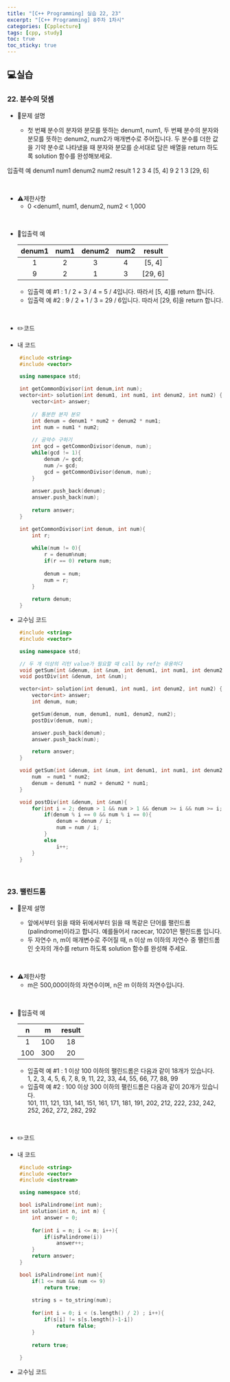 ```yaml
---
title: "[C++ Programming] 실습 22, 23"
excerpt: "[C++ Programming] 8주차 1차시"
categories: [Cpplecture]
tags: [cpp, study]
toc: true
toc_sticky: true
---
```


## 💻실습

### 22. 분수의 덧셈

+ 📝문제 설명 

    + 첫 번째 분수의 분자와 분모를 뜻하는 denum1, num1, 두 번째 분수의 분자와 분모를 뜻하는 denum2, num2가 매개변수로 주어집니다. 두 분수를 더한 값을 기약 분수로 나타냈을 때 분자와 분모를 순서대로 담은 배열을 return 하도록 solution 함수를 완성해보세요.

입출력 예
denum1	num1	denum2	num2	result
1	2	3	4	[5, 4]
9	2	1	3	[29, 6]

<br/>

+ ⚠️제한사항
    + 0 <denum1, num1, denum2, num2 < 1,000
    
<br/>

+ 📜입출력 예

   | denum1  |  num1  | denum2 |  num2  | result |
   | :----:  | :----: | :----: | :----: | :----: |
   |    1    |    2   |   3    |    4   | [5, 4] |  
   |    9    |    2   |   1    |    3   | [29, 6]| 


   + 입출력 예 #1 : 1 / 2 + 3 / 4 = 5 / 4입니다. 따라서 [5, 4]를 return 합니다.
   + 입출력 예 #2 : 9 / 2 + 1 / 3 = 29 / 6입니다. 따라서 [29, 6]을 return 합니다.

<br/>

+ ✏️코드

+ 내 코드

```cpp
    #include <string>
    #include <vector>

    using namespace std;

    int getCommonDivisor(int denum,int num);
    vector<int> solution(int denum1, int num1, int denum2, int num2) {
        vector<int> answer;
        
        // 통분한 분자 분모
        int denum = denum1 * num2 + denum2 * num1;
        int num = num1 * num2;
        
        // 공약수 구하기
        int gcd = getCommonDivisor(denum, num);
        while(gcd != 1){
            denum /= gcd;
            num /= gcd;
            gcd = getCommonDivisor(denum, num);
        }
        
        answer.push_back(denum);
        answer.push_back(num);
        
        return answer;
    }

    int getCommonDivisor(int denum, int num){
        int r;
        
        while(num != 0){
            r = denum%num;
            if(r == 0) return num;
            
            denum = num;
            num = r;   
        }
        
        return denum;
    }
```

+ 교수님 코드

```cpp
    #include <string>
    #include <vector>

    using namespace std;

    // 두 개 이상의 리턴 value가 필요할 때 call by ref는 유용하다
    void getSum(int &denum, int &num, int denum1, int num1, int denum2, int num2);
    void postDiv(int &denum, int &num);

    vector<int> solution(int denum1, int num1, int denum2, int num2) {
        vector<int> answer;
        int denum, num;

        getSum(denum, num, denum1, num1, denum2, num2);
        postDiv(denum, num);

        answer.push_back(denum);
        answer.push_back(num);

        return answer;
    }

    void getSum(int &denum, int &num, int denum1, int num1, int denum2, int num2){
        num  = num1 * num2;
        denum = denum1 * num2 + denum2 * num1;
    }

    void postDiv(int &denum, int &num){
        for(int i = 2; denum > 1 && num > 1 && denum >= i && num >= i; ){
            if(denum % i == 0 && num % i == 0){
                denum = denum / i;
                num = num / i;
            }
            else 
                i++;
        }
    }

```

<br/>

### 23. 팰린드롬

+ 📝문제 설명 

    + 앞에서부터 읽을 때와 뒤에서부터 읽을 때 똑같은 단어를 팰린드롬(palindrome)이라고 합니다. 예를들어서 racecar, 10201은 팰린드롬 입니다.
    + 두 자연수 n, m이 매개변수로 주어질 때, n 이상 m 이하의 자연수 중 팰린드롬인 숫자의 개수를 return 하도록 solution 함수를 완성해 주세요.

<br/>

+ ⚠️제한사항
    + m은 500,000이하의 자연수이며, n은 m 이하의 자연수입니다.
    
<br/>

+ 📜입출력 예

   |    n    |    m   |   result   |
   | :-----: | :----: | :--------: |
   |    1    |   100  |     18     |
   |  100    |   300  |     20     |


   + 입출력 예 #1 : 1 이상 100 이하의 팰린드롬은 다음과 같이 18개가 있습니다.  
        1, 2, 3, 4, 5, 6, 7, 8, 9, 11, 22, 33, 44, 55, 66, 77, 88, 99
   + 입출력 예 #2 : 100 이상 300 이하의 팰린드롬은 다음과 같이 20개가 있습니다.  
        101, 111, 121, 131, 141, 151, 161, 171, 181, 191, 202, 212, 222, 232, 242, 252, 262, 272, 282, 292

<br/>

+ ✏️코드

+ 내 코드

```cpp
    #include <string>
    #include <vector>
    #include <iostream>

    using namespace std;

    bool isPalindrome(int num);
    int solution(int n, int m) {
        int answer = 0;
        
        for(int i = n; i <= m; i++){
            if(isPalindrome(i))
                answer++;
        }
        return answer;
    }

    bool isPalindrome(int num){
        if(1 <= num && num <= 9) 
            return true;
        
        string s = to_string(num);
        
        for(int i = 0; i < (s.length() / 2) ; i++){
            if(s[i] != s[s.length()-1-i])
                return false;
        }
        
        return true;
        
    }
```

+ 교수님 코드

```cpp

```